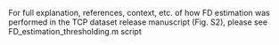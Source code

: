 For full explanation, references, context, etc. of how FD estimation was performed in the TCP dataset release manuscript (Fig. S2), please see FD_estimation_thresholding.m script 
